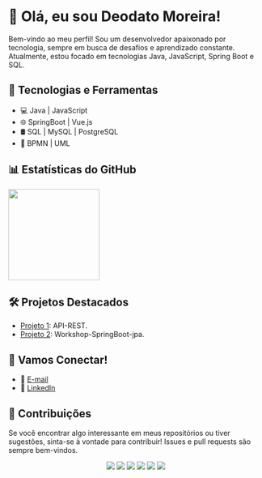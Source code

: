 # 👋 Olá, eu sou Deodato Moreira!

Bem-vindo ao meu perfil! Sou um desenvolvedor apaixonado por tecnologia, sempre em busca de desafios e aprendizado constante. Atualmente, estou focado em tecnologias Java, JavaScript, Spring Boot e SQL.

## 🚀 Tecnologias e Ferramentas

- 💻 Java | JavaScript
- 🌐 SpringBoot | Vue.js
- 🛢️ SQL | MySQL | PostgreSQL
- 🔄 BPMN | UML

## 📊 Estatísticas do GitHub

<a href="https://github.com/deodato07">
  <img height="180em" src="https://github-readme-stats.vercel.app/api?username=deodato07&show_icons=true&theme=dark&include_all_commits=false&count_private=true"/>
</a>

## 🛠️ Projetos Destacados

- [Projeto 1](https://github.com/deodato07/SpringBoot3-API-REST): API-REST.
- [Projeto 2](https://github.com/deodato07/Workshop-SpringBoot-jpa): Workshop-SpringBoot-jpa.

## 🤝 Vamos Conectar!

- 📧 [E-mail](deodatomoreira07@gmail.com)
- 💼 [LinkedIn](https://www.linkedin.com/in/deodato-moreira-053621128/)

## 🌟 Contribuições

Se você encontrar algo interessante em meus repositórios ou tiver sugestões, sinta-se à vontade para contribuir! Issues e pull requests são sempre bem-vindos.

<div align="center">
  <img src="https://img.shields.io/badge/java-%23ED8B00.svg?style=for-the-badge&logo=java&logoColor=white">
  <img src="https://img.shields.io/badge/spring-%236DB33F.svg?style=for-the-badge&logo=spring&logoColor=white">
  <img src="https://img.shields.io/badge/vue.js-%234FC08D.svg?style=for-the-badge&logo=vue.js&logoColor=white">
  <img src="https://img.shields.io/badge/javascript-%23F7DF1E.svg?style=for-the-badge&logo=javascript&logoColor=black">
  <img src="https://img.shields.io/badge/MySQL-005C84?style=for-the-badge&logo=mysql&logoColor=white">
  <img src="https://img.shields.io/badge/postgres-%23316192.svg?style=for-the-badge&logo=postgresql&logoColor=white">
</div>
